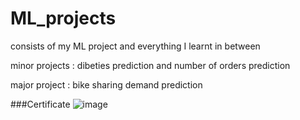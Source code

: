 # ML_projects

consists of my ML project and everything I learnt in between

minor projects : dibeties prediction and number of orders prediction

major project : bike sharing demand prediction

###Certificate
![image](https://github.com/Sunit-03/ML_projects/assets/79561191/88170209-d04b-43f1-bd97-1b3fc50cdb5e)


